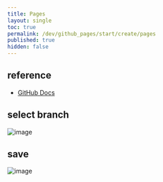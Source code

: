 ```yaml
---
title: Pages
layout: single
toc: true
permalink: /dev/github_pages/start/create/pages
published: true
hidden: false
---
```


<head>
  <base target="_blank">
</head>



## reference

- [GitHub Docs](https://docs.github.com/en/pages/getting-started-with-github-pages/creating-a-github-pages-site#creating-your-site)



## select branch

![image](https://user-images.githubusercontent.com/92285528/143039045-6ea78f21-bf04-4c99-9fb4-ca8d4c9f107f.png)



## save

![image](https://user-images.githubusercontent.com/92285528/143039209-acb86847-6414-44df-88dc-9491f31e3b98.png)

